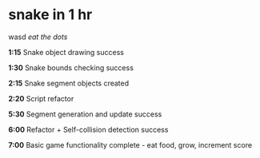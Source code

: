 snake in 1 hr
=============

wasd *eat the dots*

**1:15** Snake object drawing success

**1:30** Snake bounds checking success

**2:15** Snake segment objects created

**2:20** Script refactor

**5:30** Segment generation and update success

**6:00** Refactor + Self-collision detection success

**7:00** Basic game functionality complete - eat food, grow, increment score
